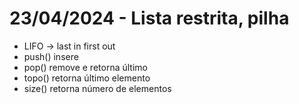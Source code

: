 # 23/04/2024 - Lista restrita, pilha

* LIFO -> last in first out
* push() insere
* pop() remove e retorna último
* topo() retorna último elemento
* size() retorna número de elementos
